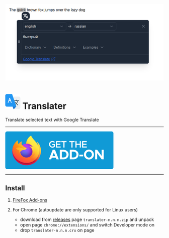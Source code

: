 ![Translater image](docs/screenshot-1.png)

# ![](src/icons/48.png) Translater

Translate selected text with Google Translate

***

[![FireFox Add-ons](docs/get-the-addon-fx-apr-2020.svg)](https://addons.mozilla.org/firefox/addon/translater-gt)
<!-- [![Microsoft Edge Add-ons](docs/Get_it_from_Microsoft_Badge.svg)](https://qwe) -->

***

## Install

1. [FireFox Add-ons](https://addons.mozilla.org/firefox/addon/translater-gt)
<!-- 2. [Microsoft Edge Add-ons](https://qwe) -->
2. For Chrome (autoupdate are only supported for Linux users)

	* download from [releases](https://github.com/chergav/translater/releases) page `translater-n.n.n.zip` and unpack
	* open page `chrome://extensions/` and switch Developer mode on
	* drop `translater-n.n.n.crx` on page
